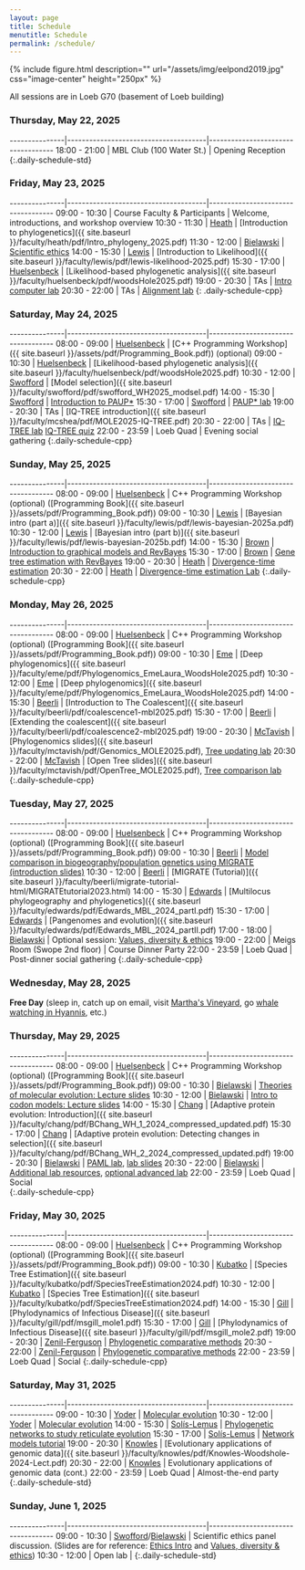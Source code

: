 ```yaml
---
layout: page
title: Schedule
menutitle: Schedule
permalink: /schedule/
---
```

{% include figure.html description="" url="/assets/img/eelpond2019.jpg" css="image-center" height="250px" %}

All sessions are in Loeb G70 (basement of Loeb building)

### Thursday, May 22, 2025

---------------|--------------------------------------|-----------------------------------
 18:00 - 21:00 |  MBL Club (100 Water St.)            | Opening Reception
{:.daily-schedule-std}

### Friday, May 23, 2025

---------------|--------------------------------------|-----------------------------------
 09:00 - 10:30 | Course Faculty & Participants        | Welcome, introductions, and workshop overview
 10:30 - 11:30 | [Heath](/faculty-heath/)             | [Introduction to phylogenetics]({{ site.baseurl }}/faculty/heath/pdf/Intro_phylogeny_2025.pdf)
 11:30 - 12:00 | [Bielawski](/faculty-bielawski/)     | [Scientific ethics](http://awarnach.mathstat.dal.ca/~joeb/PAML_lab/slides/Ethics_intro_2025_A.pdf)
 14:00 - 15:30 | [Lewis](/faculty-lewis/)             | [Introduction to Likelihood]({{ site.baseurl }}/faculty/lewis/pdf/lewis-likelihood-2025.pdf)
 15:30 - 17:00 | [Huelsenbeck](/faculty-huelsenbeck/) | [Likelihood-based phylogenetic analysis]({{ site.baseurl }}/faculty/huelsenbeck/pdf/woodsHole2025.pdf)
 19:00 - 20:30 | TAs                                  | [Intro computer lab](/labs/intro/)
 20:30 - 22:00 | TAs                                  | [Alignment lab](/labs/alignment/)
{: .daily-schedule-cpp}

### Saturday, May 24, 2025

---------------|--------------------------------------|-----------------------------------
 08:00 - 09:00 | [Huelsenbeck](/faculty-huelsenbeck/) | [C++ Programming Workshop]({{ site.baseurl }}/assets/pdf/Programming_Book.pdf)) (optional)
 09:00 - 10:30 | [Huelsenbeck](/faculty-huelsenbeck/) | [Likelihood-based phylogenetic analysis]({{ site.baseurl }}/faculty/huelsenbeck/pdf/woodsHole2025.pdf)
 10:30 - 12:00 | [Swofford](/faculty-swofford/)       | [Model selection]({{ site.baseurl }}/faculty/swofford/pdf/swofford_WH2025_modsel.pdf)
 14:00 - 15:30 | [Swofford](/faculty-swofford/)       | [Introduction to PAUP*](http://paup.phylosolutions.com/)
 15:30 - 17:00 | [Swofford](/faculty-swofford/)       | [PAUP* lab](/faculty/swofford/pdf/modsel-sim-tutorial.html)
 19:00 - 20:30 | TAs                                  | [IQ-TREE introduction]({{ site.baseurl }}/faculty/mcshea/pdf/MOLE2025-IQ-TREE.pdf)
 20:30 - 22:00 | TAs                                  | [IQ-TREE lab](https://iqtree.github.io/workshop/molevol_tutorial2025) [IQ-TREE quiz](https://docs.google.com/forms/d/e/1FAIpQLSfvNMk0HJFBHDU9qAbNopbhWORx0CwSEBFdxSuCiDLJ5K1g5w/viewform?usp=dialog)
 22:00 - 23:59 | Loeb Quad                            | Evening social gathering
{:.daily-schedule-cpp}
 
### Sunday, May 25, 2025

---------------|--------------------------------------|-----------------------------------
 08:00 - 09:00 | [Huelsenbeck](/faculty-huelsenbeck/) | C++ Programming Workshop (optional) ([Programming Book]({{ site.baseurl }}/assets/pdf/Programming_Book.pdf))
 09:00 - 10:30 | [Lewis](/faculty-lewis/)             | [Bayesian intro (part a)]({{ site.baseurl }}/faculty/lewis/pdf/lewis-bayesian-2025a.pdf)
 10:30 - 12:00 | [Lewis](/faculty-lewis/)             | [Bayesian intro (part b)]({{ site.baseurl }}/faculty/lewis/pdf/lewis-bayesian-2025b.pdf)
 14:00 - 15:30 | [Brown](/faculty-brown/)             | [Introduction to graphical models and RevBayes](/faculty/brown/pdf/Brown_GraphicalModels_RevBayes.pdf)
 15:30 - 17:00 | [Brown](/faculty-brown/)             | [Gene tree estimation with RevBayes](https://revbayes.github.io/tutorials/ctmc/)
 19:00 - 20:30 | [Heath](/faculty-heath/)             | [Divergence-time estimation](https://figshare.com/articles/Bayesian_Divergence-Time_Estimation_Lecture/6849005)
 20:30 - 22:00 | [Heath](/faculty-heath/)             | [Divergence-time estimation Lab](https://revbayes.github.io/tutorials/fbd_simple)
{:.daily-schedule-cpp}

### Monday, May 26, 2025

---------------|--------------------------------------|-----------------------------------
 08:00 - 09:00 | [Huelsenbeck](/faculty-huelsenbeck/) | C++ Programming Workshop (optional) ([Programming Book]({{ site.baseurl }}/assets/pdf/Programming_Book.pdf))
 09:00 - 10:30 | [Eme](/faculty-eme/)		          | [Deep phylogenomics]({{ site.baseurl }}/faculty/eme/pdf/Phylogenomics_EmeLaura_WoodsHole2025.pdf)
 10:30 - 12:00 | [Eme](/faculty-beerli/)              | [Deep phylogenomics]({{ site.baseurl }}/faculty/eme/pdf/Phylogenomics_EmeLaura_WoodsHole2025.pdf)
 14:00 - 15:30 | [Beerli](/faculty-beerli/)           | [Introduction to The Coalescent]({{ site.baseurl }}/faculty/beerli/pdf/coalescence1-mbl2025.pdf)
 15:30 - 17:00 | [Beerli](/faculty-beerli/)           | [Extending the coalescent]({{ site.baseurl }}/faculty/beerli/pdf/coalescence2-mbl2025.pdf)
 19:00 - 20:30 | [McTavish](/faculty-mctavish/)       | [Phylogenomics slides]({{ site.baseurl }}/faculty/mctavish/pdf/Genomics_MOLE2025.pdf), [Tree updating lab](https://github.com/snacktavish/Mole2023/blob/master/TreeUpdating.md)
 20:30 - 22:00 | [McTavish](/faculty-mctavish/)       | [Open Tree slides]({{ site.baseurl }}/faculty/mctavish/pdf/OpenTree_MOLE2025.pdf), [Tree comparison lab](https://github.com/snacktavish/Mole2023/blob/master/TreeComparison.md)
{:.daily-schedule-cpp}

### Tuesday, May 27, 2025

---------------|--------------------------------------|-----------------------------------
 08:00 - 09:00 | [Huelsenbeck](/faculty-huelsenbeck/) | C++ Programming Workshop (optional) ([Programming Book]({{ site.baseurl }}/assets/pdf/Programming_Book.pdf))
 09:00 - 10:30 | [Beerli](/faculty-beerli/)           | [Model comparison in biogeography/population genetics using MIGRATE (introduction slides)]({{site.baseurl}}/faculty/beerli/pdf/bayesfactor_presented2024.pdf)
 10:30 - 12:00 | [Beerli](/faculty-beerli/)           | [MIGRATE (Tutorial)]({{ site.baseurl }}/faculty/beerli/migrate-tutorial-html/MIGRATEtutorial2023.html)
 14:00 - 15:30 | [Edwards](/faculty-edwards/)         | [Multilocus phylogeography and phylogenetics]({{ site.baseurl }}/faculty/edwards/pdf/Edwards_MBL_2024_partI.pdf)
 15:30 - 17:00 | [Edwards](/faculty-edwards/)         | [Pangenomes and evolution]({{ site.baseurl }}/faculty/edwards/pdf/Edwards_MBL_2024_partII.pdf)
 17:00 - 18:00 | [Bielawski](/faculty-bielawski/)     | Optional session: [Values, diversity & ethics](http://awarnach.mathstat.dal.ca/~joeb/PAML_lab/slides/Values_Diversity_2025.pdf)
 19:00 - 22:00 | Meigs Room (Swope 2nd floor)         | Course Dinner Party
 22:00 - 23:59 | Loeb Quad                            | Post-dinner social gathering
{:.daily-schedule-cpp}

### Wednesday, May 28, 2025

**Free Day** (sleep in, catch up on email, visit [Martha's Vineyard](https://mvol.com), go [whale watching in Hyannis](https://www.whales.net), etc.)

### Thursday, May 29, 2025

---------------|--------------------------------------|-----------------------------------
 08:00 - 09:00 | [Huelsenbeck](/faculty-huelsenbeck/) | C++ Programming Workshop (optional) ([Programming Book]({{ site.baseurl }}/assets/pdf/Programming_Book.pdf))
 09:00 - 10:30 | [Bielawski](/faculty-bielawski/)     | [Theories of molecular evolution: Lecture slides](http://awarnach.mathstat.dal.ca/~joeb/PAML_lab/slides/Bielawski_lecture_PART_1.pdf)
 10:30 - 12:00 | [Bielawski](/faculty-bielawski/)     | [Intro to codon models: Lecture slides](http://awarnach.mathstat.dal.ca/~joeb/PAML_lab/slides/Bielawski_lecture_PART_2.pdf)
 14:00 - 15:30 | [Chang](/faculty-chang/)             | [Adaptive protein evolution: Introduction]({{ site.baseurl }}/faculty/chang/pdf/BChang_WH_1_2024_compressed_updated.pdf)
 15:30 - 17:00 | [Chang](/faculty-chang/)             | [Adaptive protein evolution: Detecting changes in selection]({{ site.baseurl }}/faculty/chang/pdf/BChang_WH_2_2024_compressed_updated.pdf)
 19:00 - 20:30 | [Bielawski](/faculty-bielawski/)     | [PAML lab](http://awarnach.mathstat.dal.ca/~joeb/PAML_lab/lab.html), [lab slides](http://awarnach.mathstat.dal.ca/~joeb/PAML_lab/resources/pamlDEMO_2024.pdf)
 20:30 - 22:00 | [Bielawski](/faculty-bielawski/)     | [Additional lab resources](http://awarnach.mathstat.dal.ca/~joeb/PAML_lab/Resources.html), [optional advanced lab](https://bitbucket.org/EvoWorks/protocol-inference-of-episodic-selection/downloads)
 22:00 - 23:59 | Loeb Quad                            | Social	    
{:.daily-schedule-cpp}


### Friday, May 30, 2025

---------------|--------------------------------------|-----------------------------------
 08:00 - 09:00 | [Huelsenbeck](/faculty-huelsenbeck/) | C++ Programming Workshop (optional) ([Programming Book]({{ site.baseurl }}/assets/pdf/Programming_Book.pdf))
 09:00 - 10:30 | [Kubatko](/faculty-kubatko/)         | [Species Tree Estimation]({{ site.baseurl }}/faculty/kubatko/pdf/SpeciesTreeEstimation2024.pdf)
 10:30 - 12:00 | [Kubatko](/faculty-kubatko/)         | [Species Tree Estimation]({{ site.baseurl }}/faculty/kubatko/pdf/SpeciesTreeEstimation2024.pdf)
 14:00 - 15:30 | [Gill](https://stat.uga.edu/directory/people/mandev-gill)       | [Phylodynamics of Infectious Disease]({{ site.baseurl }}/faculty/gill/pdf/msgill_mole1.pdf)
 15:30 - 17:00 | [Gill](https://stat.uga.edu/directory/people/mandev-gill)       | [Phylodynamics of Infectious Disease]({{ site.baseurl }}/faculty/gill/pdf/msgill_mole2.pdf)
 19:00 - 20:30 | [Zenil-Ferguson]()                   | [Phylogenetic comparative methods]()
 20:30 - 22:00 | [Zenil-Ferguson]()                   | [Phylogenetic comparative methods]()
 22:00 - 23:59 | Loeb Quad                            | Social
 {:.daily-schedule-cpp}

### Saturday, May 31, 2025

---------------|--------------------------------------|-----------------------------------
 09:00 - 10:30 | [Yoder](/faculty-mctavish/)          | [Molecular evolution]()
 10:30 - 12:00 | [Yoder](/faculty-mctavish/)          | [Molecular evolution]()
 14:00 - 15:30 | [Solís-Lemus](/faculty-solis-lemus/) | [Phylogenetic networks to study reticulate evolution](https://figshare.com/articles/presentation/MOLE_2025_Phylogenetic_networks_lecture/29144483?file=54806237)
 15:30 - 17:00 | [Solís-Lemus](/faculty-solis-lemus/) | [Network models tutorial](https://solislemuslab.github.io/snaq-tutorial/)
 19:00 - 20:30 | [Knowles](/faculty-knowles/)         | [Evolutionary applications of genomic data]({{ site.baseurl }}/faculty/knowles/pdf/Knowles-Woodshole-2024-Lect.pdf)
 20:30 - 22:00 | [Knowles](/faculty-knowles/)         | Evolutionary applications of genomic data (cont.)
 22:00 - 23:59 | Loeb Quad                            | Almost-the-end party
{:.daily-schedule-std}

### Sunday, June 1, 2025

---------------|--------------------------------------|-----------------------------------
 09:00 - 10:30 | [Swofford](/faculty-swofford/)/[Bielawski](/faculty-bielawski/)       | Scientific ethics panel discussion. (Slides are for reference: [Ethics Intro](http://awarnach.mathstat.dal.ca/~joeb/PAML_lab/slides/Ethics_intro_2025_A.pdf) and [Values, diversity & ethics](http://awarnach.mathstat.dal.ca/~joeb/PAML_lab/slides/Values_Diversity_2025.pdf)) 
 10:30 - 12:00 | Open lab                             |
{:.daily-schedule-std}
     

     
